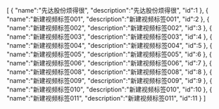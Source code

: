 [
	{
		"name":"先达股份烦得很",
		"description":"先达股份烦得很",
		"id":1
	},
	{
		"name":"新建视频标签001",
		"description":"新建视频标签001",
		"id":2
	},
	{
		"name":"新建视频标签002",
		"description":"新建视频标签002",
		"id":3
	},
	{
		"name":"新建视频标签003",
		"description":"新建视频标签003",
		"id":4
	},
	{
		"name":"新建视频标签004",
		"description":"新建视频标签004",
		"id":5
	},
	{
		"name":"新建视频标签005",
		"description":"新建视频标签005",
		"id":6
	},
	{
		"name":"新建视频标签006",
		"description":"新建视频标签006",
		"id":7
	},
	{
		"name":"新建视频标签008",
		"description":"新建视频标签008",
		"id":8
	},
	{
		"name":"新建视频标签009",
		"description":"新建视频标签009",
		"id":9
	},
	{
		"name":"新建视频标签010",
		"description":"新建视频标签010",
		"id":10
	},
	{
		"name":"新建视频标签011",
		"description":"新建视频标签011",
		"id":11
	}
]